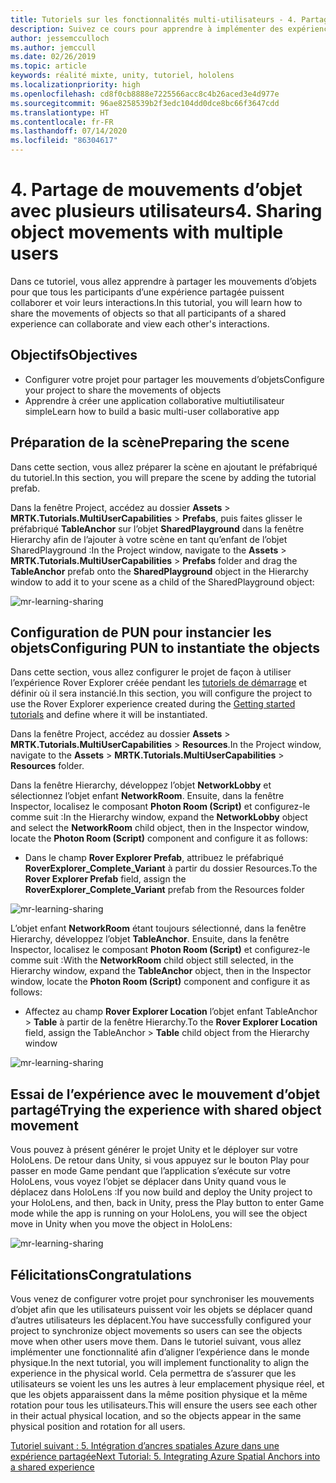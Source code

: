 ```yaml
---
title: Tutoriels sur les fonctionnalités multi-utilisateurs - 4. Partage de mouvements d’objet avec plusieurs utilisateurs
description: Suivez ce cours pour apprendre à implémenter des expériences partagées multi-utilisateurs dans une application HoloLens 2.
author: jessemcculloch
ms.author: jemccull
ms.date: 02/26/2019
ms.topic: article
keywords: réalité mixte, unity, tutoriel, hololens
ms.localizationpriority: high
ms.openlocfilehash: cd8f0cb8888e7225566acc8c4b26aced3e4d977e
ms.sourcegitcommit: 96ae8258539b2f3edc104dd0dce8bc66f3647cdd
ms.translationtype: HT
ms.contentlocale: fr-FR
ms.lasthandoff: 07/14/2020
ms.locfileid: "86304617"
---
```

# <a name="4-sharing-object-movements-with-multiple-users"></a><span data-ttu-id="6d42b-105">4. Partage de mouvements d’objet avec plusieurs utilisateurs</span><span class="sxs-lookup"><span data-stu-id="6d42b-105">4. Sharing object movements with multiple users</span></span>

<span data-ttu-id="6d42b-106">Dans ce tutoriel, vous allez apprendre à partager les mouvements d’objets pour que tous les participants d’une expérience partagée puissent collaborer et voir leurs interactions.</span><span class="sxs-lookup"><span data-stu-id="6d42b-106">In this tutorial, you will learn how to share the movements of objects so that all participants of a shared experience can collaborate and view each other's interactions.</span></span>

## <a name="objectives"></a><span data-ttu-id="6d42b-107">Objectifs</span><span class="sxs-lookup"><span data-stu-id="6d42b-107">Objectives</span></span>

* <span data-ttu-id="6d42b-108">Configurer votre projet pour partager les mouvements d’objets</span><span class="sxs-lookup"><span data-stu-id="6d42b-108">Configure your project to share the movements of objects</span></span>
* <span data-ttu-id="6d42b-109">Apprendre à créer une application collaborative multiutilisateur simple</span><span class="sxs-lookup"><span data-stu-id="6d42b-109">Learn how to build a basic multi-user collaborative app</span></span>

## <a name="preparing-the-scene"></a><span data-ttu-id="6d42b-110">Préparation de la scène</span><span class="sxs-lookup"><span data-stu-id="6d42b-110">Preparing the scene</span></span>

<span data-ttu-id="6d42b-111">Dans cette section, vous allez préparer la scène en ajoutant le préfabriqué du tutoriel.</span><span class="sxs-lookup"><span data-stu-id="6d42b-111">In this section, you will prepare the scene by adding the tutorial prefab.</span></span>

<span data-ttu-id="6d42b-112">Dans la fenêtre Project, accédez au dossier **Assets** > **MRTK.Tutorials.MultiUserCapabilities** > **Prefabs**, puis faites glisser le préfabriqué **TableAnchor** sur l’objet **SharedPlayground** dans la fenêtre Hierarchy afin de l’ajouter à votre scène en tant qu’enfant de l’objet SharedPlayground :</span><span class="sxs-lookup"><span data-stu-id="6d42b-112">In the Project window, navigate to the **Assets** > **MRTK.Tutorials.MultiUserCapabilities** > **Prefabs** folder and drag the **TableAnchor** prefab onto the **SharedPlayground** object in the Hierarchy window to add it to your scene as a child of the SharedPlayground object:</span></span>

![mr-learning-sharing](images/mr-learning-sharing/sharing-04-section1-step1-1.png)

## <a name="configuring-pun-to-instantiate-the-objects"></a><span data-ttu-id="6d42b-114">Configuration de PUN pour instancier les objets</span><span class="sxs-lookup"><span data-stu-id="6d42b-114">Configuring PUN to instantiate the objects</span></span>

<span data-ttu-id="6d42b-115">Dans cette section, vous allez configurer le projet de façon à utiliser l’expérience Rover Explorer créée pendant les [tutoriels de démarrage](mr-learning-base-01.md) et définir où il sera instancié.</span><span class="sxs-lookup"><span data-stu-id="6d42b-115">In this section, you will configure the project to use the Rover Explorer experience created during the [Getting started tutorials](mr-learning-base-01.md) and define where it will be instantiated.</span></span>

<span data-ttu-id="6d42b-116">Dans la fenêtre Project, accédez au dossier **Assets** > **MRTK.Tutorials.MultiUserCapabilities** > **Resources**.</span><span class="sxs-lookup"><span data-stu-id="6d42b-116">In the Project window, navigate to the **Assets** > **MRTK.Tutorials.MultiUserCapabilities** > **Resources** folder.</span></span>

<span data-ttu-id="6d42b-117">Dans la fenêtre Hierarchy, développez l’objet **NetworkLobby** et sélectionnez l’objet enfant **NetworkRoom**. Ensuite, dans la fenêtre Inspector, localisez le composant **Photon Room (Script)** et configurez-le comme suit :</span><span class="sxs-lookup"><span data-stu-id="6d42b-117">In the Hierarchy window, expand the **NetworkLobby** object and select the **NetworkRoom** child object, then in the Inspector window, locate the **Photon Room (Script)** component and configure it as follows:</span></span>

* <span data-ttu-id="6d42b-118">Dans le champ **Rover Explorer Prefab**, attribuez le préfabriqué **RoverExplorer_Complete_Variant** à partir du dossier Resources.</span><span class="sxs-lookup"><span data-stu-id="6d42b-118">To the **Rover Explorer Prefab** field, assign the **RoverExplorer_Complete_Variant** prefab from the Resources folder</span></span>

![mr-learning-sharing](images/mr-learning-sharing/sharing-04-section2-step1-1.png)

<span data-ttu-id="6d42b-120">L’objet enfant **NetworkRoom** étant toujours sélectionné, dans la fenêtre Hierarchy, développez l’objet **TableAnchor**. Ensuite, dans la fenêtre Inspector, localisez le composant **Photon Room (Script)** et configurez-le comme suit :</span><span class="sxs-lookup"><span data-stu-id="6d42b-120">With the **NetworkRoom** child object still selected, in the Hierarchy window, expand the **TableAnchor** object, then in the Inspector window, locate the **Photon Room (Script)** component and configure it as follows:</span></span>

* <span data-ttu-id="6d42b-121">Affectez au champ **Rover Explorer Location** l’objet enfant TableAnchor > **Table** à partir de la fenêtre Hierarchy.</span><span class="sxs-lookup"><span data-stu-id="6d42b-121">To the **Rover Explorer Location** field, assign the TableAnchor > **Table** child object from the Hierarchy window</span></span>

![mr-learning-sharing](images/mr-learning-sharing/sharing-04-section2-step1-2.png)

## <a name="trying-the-experience-with-shared-object-movement"></a><span data-ttu-id="6d42b-123">Essai de l’expérience avec le mouvement d’objet partagé</span><span class="sxs-lookup"><span data-stu-id="6d42b-123">Trying the experience with shared object movement</span></span>

<span data-ttu-id="6d42b-124">Vous pouvez à présent générer le projet Unity et le déployer sur votre HoloLens. De retour dans Unity, si vous appuyez sur le bouton Play pour passer en mode Game pendant que l’application s’exécute sur votre HoloLens, vous voyez l’objet se déplacer dans Unity quand vous le déplacez dans HoloLens :</span><span class="sxs-lookup"><span data-stu-id="6d42b-124">If you now build and deploy the Unity project to your HoloLens, and then, back in Unity, press the Play button to enter Game mode while the app is running on your HoloLens, you will see the object move in Unity when you move the object in HoloLens:</span></span>

![mr-learning-sharing](images/mr-learning-sharing/sharing-04-section3-step1-1.gif)

## <a name="congratulations"></a><span data-ttu-id="6d42b-126">Félicitations</span><span class="sxs-lookup"><span data-stu-id="6d42b-126">Congratulations</span></span>

<span data-ttu-id="6d42b-127">Vous venez de configurer votre projet pour synchroniser les mouvements d’objet afin que les utilisateurs puissent voir les objets se déplacer quand d’autres utilisateurs les déplacent.</span><span class="sxs-lookup"><span data-stu-id="6d42b-127">You have successfully configured your project to synchronize object movements so users can see the objects move when other users move them.</span></span> <span data-ttu-id="6d42b-128">Dans le tutoriel suivant, vous allez implémenter une fonctionnalité afin d’aligner l’expérience dans le monde physique.</span><span class="sxs-lookup"><span data-stu-id="6d42b-128">In the next tutorial, you will implement functionality to align the experience in the physical world.</span></span> <span data-ttu-id="6d42b-129">Cela permettra de s’assurer que les utilisateurs se voient les uns les autres à leur emplacement physique réel, et que les objets apparaissent dans la même position physique et la même rotation pour tous les utilisateurs.</span><span class="sxs-lookup"><span data-stu-id="6d42b-129">This will ensure the users see each other in their actual physical location, and so the objects appear in the same physical position and rotation for all users.</span></span>

[<span data-ttu-id="6d42b-130">Tutoriel suivant : 5. Intégration d’ancres spatiales Azure dans une expérience partagée</span><span class="sxs-lookup"><span data-stu-id="6d42b-130">Next Tutorial: 5. Integrating Azure Spatial Anchors into a shared experience</span></span>](mr-learning-sharing-05.md)
